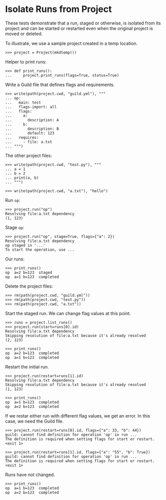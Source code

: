 # Isolate Runs from Project

These tests demonstrate that a run, staged or otherwise, is isolated
from its project and can be started or restarted even when the
original project is moved or deleted.

To illustrate, we use a sample project created in a temp location.

    >>> project = Project(mkdtemp())

Helper to print runs:

    >>> def print_runs():
    ...     project.print_runs(flags=True, status=True)

Write a Guild file that defines flags and requirements.

    >>> write(path(project.cwd, "guild.yml"), """
    ... op:
    ...   main: test
    ...   flags-import: all
    ...   flags:
    ...     a:
    ...       description: A
    ...     b:
    ...       description: B
    ...       default: 123
    ...   requires:
    ...     - file: a.txt
    ... """)

The other project files:

    >>> write(path(project.cwd, "test.py"), """
    ... a = 1
    ... b = 2
    ... print(a, b)
    ... """)

    >>> write(path(project.cwd, "a.txt"), "hello")

Run `op`:

    >>> project.run("op")
    Resolving file:a.txt dependency
    (1, 123)

Stage `op`:

    >>> project.run("op", stage=True, flags={"a": 2})
    Resolving file:a.txt dependency
    op staged in '...'
    To start the operation, use ...

Our runs:

    >>> print_runs()
    op  a=2 b=123  staged
    op  a=1 b=123  completed

Delete the project files:

    >>> rm(path(project.cwd, "guild.yml"))
    >>> rm(path(project.cwd, "test.py"))
    >>> rm(path(project.cwd, "a.txt"))

Start the staged run. We can change flag values at this point.

    >>> runs = project.list_runs()
    >>> project.run(start=runs[0].id)
    Resolving file:a.txt dependency
    Skipping resolution of file:a.txt because it's already resolved
    (2, 123)

    >>> print_runs()
    op  a=2 b=123  completed
    op  a=1 b=123  completed

Restart the initial run.

    >>> project.run(restart=runs[1].id)
    Resolving file:a.txt dependency
    Skipping resolution of file:a.txt because it's already resolved
    (1, 123)

    >>> print_runs()
    op  a=1 b=123  completed
    op  a=2 b=123  completed

If we restar either run with different flag values, we get an
error. In this case, we need the Guild file.

    >>> project.run(restart=runs[0].id, flags={"a": 33, "b": 44})
    guild: cannot find definition for operation 'op' in run ...
    The definition is required when setting flags for start or restart.
    <exit 1>

    >>> project.run(restart=runs[1].id, flags={"a": "55", "b": True})
    guild: cannot find definition for operation 'op' in run ...
    The definition is required when setting flags for start or restart.
    <exit 1>

Runs have not changed.

    >>> print_runs()
    op  a=1 b=123  completed
    op  a=2 b=123  completed
